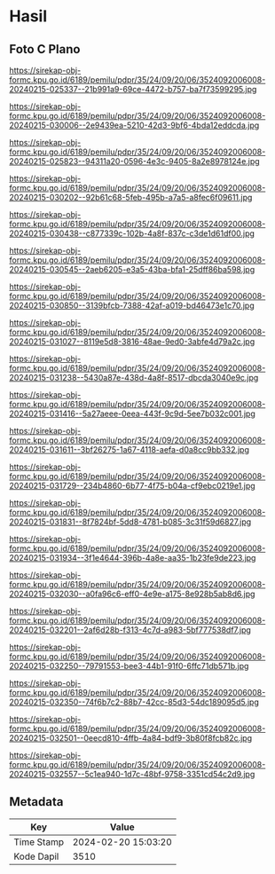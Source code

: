 # Hasil

## Foto C Plano

https://sirekap-obj-formc.kpu.go.id/6189/pemilu/pdpr/35/24/09/20/06/3524092006008-20240215-025337--21b991a9-69ce-4472-b757-ba7f73599295.jpg

https://sirekap-obj-formc.kpu.go.id/6189/pemilu/pdpr/35/24/09/20/06/3524092006008-20240215-030006--2e9439ea-5210-42d3-9bf6-4bda12eddcda.jpg

https://sirekap-obj-formc.kpu.go.id/6189/pemilu/pdpr/35/24/09/20/06/3524092006008-20240215-025823--94311a20-0596-4e3c-9405-8a2e8978124e.jpg

https://sirekap-obj-formc.kpu.go.id/6189/pemilu/pdpr/35/24/09/20/06/3524092006008-20240215-030202--92b61c68-5feb-495b-a7a5-a8fec6f09611.jpg

https://sirekap-obj-formc.kpu.go.id/6189/pemilu/pdpr/35/24/09/20/06/3524092006008-20240215-030438--c877339c-102b-4a8f-837c-c3de1d61df00.jpg

https://sirekap-obj-formc.kpu.go.id/6189/pemilu/pdpr/35/24/09/20/06/3524092006008-20240215-030545--2aeb6205-e3a5-43ba-bfa1-25dff86ba598.jpg

https://sirekap-obj-formc.kpu.go.id/6189/pemilu/pdpr/35/24/09/20/06/3524092006008-20240215-030850--3139bfcb-7388-42af-a019-bd46473e1c70.jpg

https://sirekap-obj-formc.kpu.go.id/6189/pemilu/pdpr/35/24/09/20/06/3524092006008-20240215-031027--8119e5d8-3816-48ae-9ed0-3abfe4d79a2c.jpg

https://sirekap-obj-formc.kpu.go.id/6189/pemilu/pdpr/35/24/09/20/06/3524092006008-20240215-031238--5430a87e-438d-4a8f-8517-dbcda3040e9c.jpg

https://sirekap-obj-formc.kpu.go.id/6189/pemilu/pdpr/35/24/09/20/06/3524092006008-20240215-031416--5a27aeee-0eea-443f-9c9d-5ee7b032c001.jpg

https://sirekap-obj-formc.kpu.go.id/6189/pemilu/pdpr/35/24/09/20/06/3524092006008-20240215-031611--3bf26275-1a67-4118-aefa-d0a8cc9bb332.jpg

https://sirekap-obj-formc.kpu.go.id/6189/pemilu/pdpr/35/24/09/20/06/3524092006008-20240215-031729--234b4860-6b77-4f75-b04a-cf9ebc0219e1.jpg

https://sirekap-obj-formc.kpu.go.id/6189/pemilu/pdpr/35/24/09/20/06/3524092006008-20240215-031831--8f7824bf-5dd8-4781-b085-3c31f59d6827.jpg

https://sirekap-obj-formc.kpu.go.id/6189/pemilu/pdpr/35/24/09/20/06/3524092006008-20240215-031934--3f1e4644-396b-4a8e-aa35-1b23fe9de223.jpg

https://sirekap-obj-formc.kpu.go.id/6189/pemilu/pdpr/35/24/09/20/06/3524092006008-20240215-032030--a0fa96c6-eff0-4e9e-a175-8e928b5ab8d6.jpg

https://sirekap-obj-formc.kpu.go.id/6189/pemilu/pdpr/35/24/09/20/06/3524092006008-20240215-032201--2af6d28b-f313-4c7d-a983-5bf777538df7.jpg

https://sirekap-obj-formc.kpu.go.id/6189/pemilu/pdpr/35/24/09/20/06/3524092006008-20240215-032250--79791553-bee3-44b1-91f0-6ffc71db571b.jpg

https://sirekap-obj-formc.kpu.go.id/6189/pemilu/pdpr/35/24/09/20/06/3524092006008-20240215-032350--74f6b7c2-88b7-42cc-85d3-54dc189095d5.jpg

https://sirekap-obj-formc.kpu.go.id/6189/pemilu/pdpr/35/24/09/20/06/3524092006008-20240215-032501--0eecd810-4ffb-4a84-bdf9-3b80f8fcb82c.jpg

https://sirekap-obj-formc.kpu.go.id/6189/pemilu/pdpr/35/24/09/20/06/3524092006008-20240215-032557--5c1ea940-1d7c-48bf-9758-3351cd54c2d9.jpg


## Metadata

| Key        | Value               |
| ---------- | ------------------- |
| Time Stamp | 2024-02-20 15:03:20 |
| Kode Dapil | 3510                |



